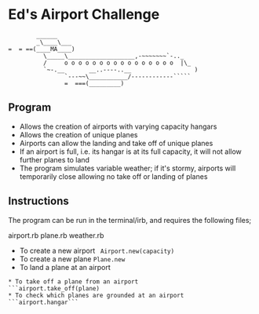 Ed's Airport Challenge
=================

```
        ______
        _\____\___
=  = ==(____MA____)
          \_____\___________________,-~~~~~~~`-.._
          /     o o o o o o o o o o o o o o o o  |\_
          `~-.__       __..----..__                  )
                `---~~\___________/------------`````
                =  ===(_________)

```

Program
---------

* Allows the creation of airports with varying capacity hangars
* Allows the creation of unique planes
* Airports can allow the landing and take off of unique planes
* If an airport is full, i.e. its hangar is at its full capacity, it will not allow further planes to land
* The program simulates variable weather; if it's stormy, airports will temporarily close
allowing no take off or landing of planes

Instructions
---------
The program can be run in the terminal/irb, and requires the following files;

airport.rb
plane.rb
weather.rb

* To create a new airport
``` Airport.new(capacity)```
* To create a new plane
```Plane.new```
* To land a plane at an airport
```airport.land(plane)
* To take off a plane from an airport
```airport.take_off(plane)
* To check which planes are grounded at an airport
```airport.hangar```
